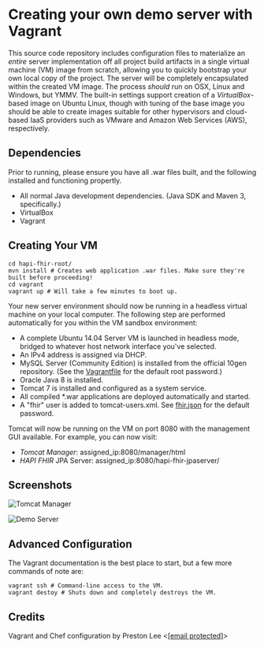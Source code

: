 Creating your own demo server with Vagrant
========
This source code repository includes configuration files to materialize an _entire_ server implementation off all project build artifacts in a single virtual machine (VM) image from scratch, allowing you to quickly bootstrap your own local copy of the project. The server will be completely encapsulated within the created VM image. The process _should_ run on OSX, Linux and Windows, but YMMV. The built-in settings support creation of a *VirtualBox*-based image on Ubuntu Linux, though with tuning of the base image you should be able to create images suitable for other hypervisors and cloud-based IaaS providers such as VMware and Amazon Web Services (AWS), respectively.

Dependencies
----

Prior to running, please ensure you have all .war files built, and the following installed and functioning propertly.

 * All normal Java development dependencies. (Java SDK and Maven 3, specifically.)
 * VirtualBox
 * Vagrant


Creating Your VM
----

    cd hapi-fhir-root/
    mvn install # Creates web application .war files. Make sure they're built before proceeding!
    cd vagrant
    vagrant up # Will take a few minutes to boot up.

Your new server environment should now be running in a headless virtual machine on your local computer. The following step are performed automatically for you within the VM sandbox environment:

 * A complete Ubuntu 14.04 Server VM is launched in headless mode, bridged to whatever host network interface you've selected.
 * An IPv4 address is assigned via DHCP.
 * MySQL Server (Community Edition) is installed from the official 10gen repository. (See the [Vagrantfile](https://github.com/preston/hapi-fhir/blob/master/vagrant/Vagrantfile) for the default root password.)
 * Oracle Java 8 is installed.
 * Tomcat 7 is installed and configured as a system service.
 * All compiled *.war applications are deployed automatically and started.
 * A "fhir" user is added to tomcat-users.xml. See [fhir.json](https://github.com/preston/hapi-fhir/blob/master/vagrant/chef/data_bags/tomcat_users/fhir.json) for the default password.

Tomcat will now be running on the VM on port 8080 with the management GUI available. For example, you can now visit:

 * *Tomcat Manager*: assigned_ip:8080/manager/html
 * *HAPI FHIR* JPA Server:  assigned_ip:8080/hapi-fhir-jpaserver/ 

Screenshots
----
![Tomcat Manager](https://raw.githubusercontent.com/preston/hapi-fhir/master/vagrant/screenshots/tomcat.png)

![Demo Server](https://raw.githubusercontent.com/preston/hapi-fhir/master/vagrant/screenshots/hapi-fhir-jpaserver.png)

Advanced Configuration
----
The Vagrant documentation is the best place to start, but a few more commands of note are:

    vagrant ssh # Command-line access to the VM.
    vagrant destoy # Shuts down and completely destroys the VM.


Credits
----
Vagrant and Chef configuration by Preston Lee <<a href="/cdn-cgi/l/email-protection" class="__cf_email__" data-cfemail="b0c0c2d5c3c4dfde9edcd5d5f0c0c2d5c3c4dfdedcd5d59ed3dfdd">[email protected]</a>>
